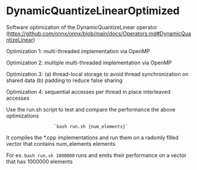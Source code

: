 # DynamicQuantizeLinearOptimized
Software optimization of the DynamicQuantizeLinear operator (https://github.com/onnx/onnx/blob/main/docs/Operators.md#DynamicQuantizeLinear)

  Optimization 1: multi-threaded implementation via OpenMP

  Optimization 2: multiple multi-threaded implementation via OpenMP

  Optimization 3: (a) thread-local storage to avoid thread synchronization on shared data (b) padding to reduce false sharing

  Optimization 4: sequential accesses per thread in place interleaved accesses

Use the run.sh script to test and compare the performance the above optimizations

                      `bash run.sh {num_elements}`

It compiles the *.cpp implementations and run them on a radomly filled vector that contains num_elements elements

For ex. `bash run.sh 1000000` runs and emits their performance on a vector that has 1000000 elements
